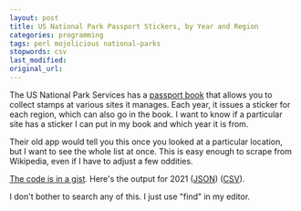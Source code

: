 ```yaml
---
layout: post
title: US National Park Passport Stickers, by Year and Region
categories: programming
tags: perl mojolicious national-parks
stopwords: csv
last_modified:
original_url:
---
```


The US National Park Services has a [passport book](https://shop.americasnationalparks.org/store/category/30/278/Passport-Books/) that allows you to collect stamps at various sites it manages. Each year, it issues a sticker for each region, which can also go in the book. I want to know if a particular site has a sticker I can put in my book and which year it is from.

Their old app would tell you this once you looked at a particular location, but I want to see the whole list at once. This is easy enough to scrape from Wikipedia, even if I have to adjust a few oddities.

[The code is in a gist](https://gist.github.com/briandfoy/3cb38067e4fe8a983abe66e26fb376d2). Here's the output for 2021 ([JSON](/downloads/nps_passport_stamps.json)) ([CSV](/downloads/nps_passport_stamps.csv)).

I don't bother to search any of this. I just use "find" in my editor.

<script src="https://gist.github.com/briandfoy/3cb38067e4fe8a983abe66e26fb376d2.js"></script>
